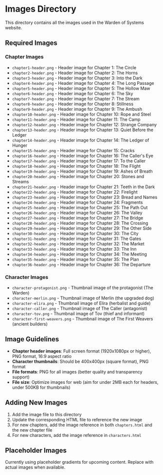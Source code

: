 # Images Directory

This directory contains all the images used in the Warden of Systems website.

## Required Images

### Chapter Images
- `chapter1-header.png` - Header image for Chapter 1: The Circle
- `chapter2-header.png` - Header image for Chapter 2: The Horns
- `chapter3-header.png` - Header image for Chapter 3: Into the Dark
- `chapter4-header.png` - Header image for Chapter 4: The Long Passage
- `chapter5-header.png` - Header image for Chapter 5: The Hollow Maw
- `chapter6-header.png` - Header image for Chapter 6: The Sky
- `chapter7-header.png` - Header image for Chapter 7: The Stream
- `chapter8-header.png` - Header image for Chapter 8: Stillness
- `chapter9-header.png` - Header image for Chapter 9: The Ambush
- `chapter10-header.png` - Header image for Chapter 10: Rope and Steel
- `chapter11-header.png` - Header image for Chapter 11: The Camp
- `chapter12-header.png` - Header image for Chapter 12: Strange Company
- `chapter13-header.png` - Header image for Chapter 13: Quiet Before the Ledger
- `chapter14-header.png` - Header image for Chapter 14: The Ledger of Hunger
- `chapter15-header.png` - Header image for Chapter 15: Cracks
- `chapter16-header.png` - Header image for Chapter 16: The Caller's Eye
- `chapter17-header.png` - Header image for Chapter 17: To the Caller
- `chapter18-header.png` - Header image for Chapter 18: The Flight
- `chapter19-header.png` - Header image for Chapter 19: Ashes of Breath
- `chapter20-header.png` - Header image for Chapter 20: Stones and Streams
- `chapter21-header.png` - Header image for Chapter 21: Teeth in the Dark
- `chapter22-header.png` - Header image for Chapter 22: Firelight
- `chapter23-header.png` - Header image for Chapter 23: Bread and Names
- `chapter24-header.png` - Header image for Chapter 24: Fragments
- `chapter25-header.png` - Header image for Chapter 25: The Path Out
- `chapter26-header.png` - Header image for Chapter 26: The Valley
- `chapter27-header.png` - Header image for Chapter 27: The Bridge
- `chapter28-header.png` - Header image for Chapter 28: The Crossing
- `chapter29-header.png` - Header image for Chapter 29: The Other Side
- `chapter30-header.png` - Header image for Chapter 30: The City
- `chapter31-header.png` - Header image for Chapter 31: The Gates
- `chapter32-header.png` - Header image for Chapter 32: The Market
- `chapter33-header.png` - Header image for Chapter 33: The Inn
- `chapter34-header.png` - Header image for Chapter 34: The Meeting
- `chapter35-header.png` - Header image for Chapter 35: The Plan
- `chapter36-header.png` - Header image for Chapter 36: The Departure

### Character Images
- `character-protagonist.png` - Thumbnail image of the protagonist (The Warden)
- `character-merlin.png` - Thumbnail image of Merlin (the upgraded dog)
- `character-elira.png` - Thumbnail image of Elira (herbalist and guide)
- `character-caller.png` - Thumbnail image of The Caller (antagonist)
- `character-tov.png` - Thumbnail image of Tov (thief and informant)
- `character-first-weavers.png` - Thumbnail image of The First Weavers (ancient builders)

## Image Guidelines

- **Chapter header images**: Full screen format (1920x1080px or higher), PNG format, 16:9 aspect ratio
- **Character thumbnails**: Should be 400x400px (square format), PNG format
- **File formats**: PNG for all images (better quality and transparency support)
- **File size**: Optimize images for web (aim for under 2MB each for headers, under 500KB for thumbnails)

## Adding New Images

1. Add the image file to this directory
2. Update the corresponding HTML file to reference the new image
3. For new chapters, add the image reference in both `chapters.html` and the new chapter file
4. For new characters, add the image reference in `characters.html`

## Placeholder Images

Currently using placeholder gradients for upcoming content. Replace with actual images when available.
